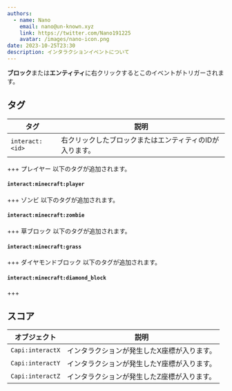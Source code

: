 ```yaml
---
authors:
  - name: Nano
    email: nano@un-known.xyz
    link: https://twitter.com/Nano191225
    avatar: /images/nano-icon.png
date: 2023-10-25T23:30
description: インタラクションイベントについて
---
```

**ブロック**または**エンティティ**に右クリックするとこのイベントがトリガーされます。

## タグ
タグ | 説明
--- | ---
`interact:<id>` | 右クリックしたブロックまたはエンティティのIDが入ります。

+++ プレイヤー
以下のタグが追加されます。<br>
#### `interact:minecraft:player`
+++ ゾンビ
以下のタグが追加されます。<br>
#### `interact:minecraft:zombie`
+++ 草ブロック
以下のタグが追加されます。<br>
#### `interact:minecraft:grass`
+++ ダイヤモンドブロック
以下のタグが追加されます。<br>
#### `interact:minecraft:diamond_block`
+++

## スコア
オブジェクト | 説明
--- | ---
`Capi:interactX` | インタラクションが発生したX座標が入ります。
`Capi:interactY` | インタラクションが発生したY座標が入ります。
`Capi:interactZ` | インタラクションが発生したZ座標が入ります。